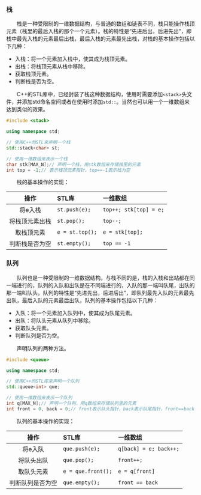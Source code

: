 ### 栈
&emsp;&emsp;栈是一种受限制的一维数据结构，与普通的数组和链表不同，栈只能操作栈顶元素（栈里的最后入栈的那个一个元素）。栈的特性是“先进后出，后进先出”，即栈中最先入栈的元素最后出栈，最后入栈的元素最先出栈，对栈的基本操作包括以下几种：
* 入栈：将一个元素加入栈中，使其成为栈顶元素。
* 出栈：将栈顶元素从栈中移除。
* 获取栈顶元素。
* 判断栈是否为空。

&emsp;&emsp;C++的STL库中，已经封装了栈这种数据结构，使用时需要添加`<stack>`头文件，并添加std命名空间或者在使用时添加`std::`。当然也可以用一个一维数组来达到类似的效果。
```cpp
#include <stack>

using namespace std;

// 使用C++的STL来声明一个栈
std::stack<char> st;

// 使用一维数组来表示一个栈
char stk[MAX_N];// 声明一个栈，用stk数组来存储栈里的元素
int top = -1;// 表示栈顶元素指针，top==-1表示栈为空
```
&emsp;&emsp;栈的基本操作的实现：

| 操作 | STL库 | 一维数组 |
|:---:|:---|:---|
| 将e入栈 | `st.push(e);` | `top++; stk[top] = e;` |
| 将栈顶元素出栈 | `st.pop();` | `top--;` |
| 取栈顶元素 | `e = st.top();` | `e = stk[top];` |
| 判断栈是否为空| `st.empty();` | `top == -1` |

### 队列
&emsp;&emsp;队列也是一种受限制的一维数据结构。与栈不同的是，栈的入栈和出站都在同一端进行的，队列的入队和出队是在不同端进行的，入队的那一端叫队尾，出队的那一端叫队头。队列的特性是“先进先出，后进后出”，即队列最先入队的元素最先出队，最后入队的元素最后出队，队列的基本操作包括以下几种：
* 入队：将一个元素加入队列中，使其成为队尾元素。
* 出队：将队头元素从队列中移除。
* 获取队头元素。
* 判断队列是否为空。

&emsp;&emsp;声明队列的两种方法。
```cpp
#include <queue>

using namespace std;

// 使用C++的STL库来声明一个队列
std::queue<int> que;

// 使用一维数组来表示一个队列
int q[MAX_N];// 声明一个队列，用q数组来存储队列里的元素
int front = 0, back = 0;// front表示队头指针，back表示队尾指针，front==back表示队列为空
```
&emsp;&emsp;队列的基本操作的实现：

| 操作 | STL库 | 一维数组 |
|:---:|:---|:---|
| 将e入队 | `que.push(e);` | `q[back] = e; back++;` |
| 将队头出队 | `que.pop();` | `front++;` |
| 取队头元素 | `e = que.front();` | `e = q[front]` |
| 判断队列是否为空| `que.empty();` | `front == back` |

